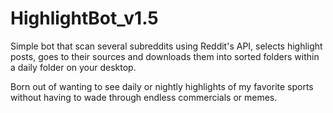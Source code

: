 # HighlightBot_v1.5

Simple bot that scan several subreddits using Reddit's API, selects highlight posts, goes to their sources and downloads them into sorted folders within a daily folder on your desktop. 

Born out of wanting to see daily or nightly highlights of my favorite sports without having to wade through endless commercials or memes.
